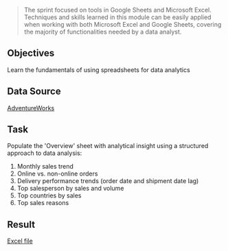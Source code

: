 > The sprint focused on tools in Google Sheets and Microsoft Excel. Techniques and skills learned in this module can be easily applied when working with both Microsoft Excel and Google Sheets, covering the majority of functionalities needed by a data analyst.

## Objectives
Learn the fundamentals of using spreadsheets for data analytics

## Data Source
[AdventureWorks](https://docs.google.com/spreadsheets/d/1xDgMCw_PWapZ66JrdzMy940PzeTFxakA_ArDNOukPn4/copy) 

## Task
Populate the 'Overview' sheet with analytical insight using a structured approach to data analysis:
1. Monthly sales trend
2. Online vs. non-online orders
3. Delivery performance trends (order date and shipment date lag)
4. Top salesperson by sales and volume
5. Top countries by sales
6. Top sales reasons

## Result
[Excel file](https://github.com/kornemar/Projects/blob/main/12%20Spreadsheets/mkorne-IDA2.2%20S2%20R2.xlsx)
